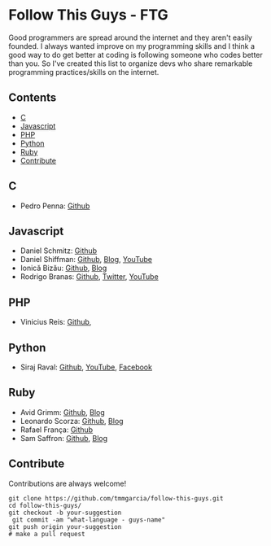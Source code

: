 # Follow This Guys - FTG
  Good programmers are spread around the internet and they aren't easily founded. 
  I always wanted improve on my programming skills and I think a good way to do get better at coding is following someone who codes better than you. So I've created this list to organize devs who share remarkable programming practices/skills on the internet. 
  
  
## Contents

- [C](#c)
- [Javascript](#javascript)
- [PHP](#php)
- [Python](#phyton)
- [Ruby](#ruby)
- [Contribute](#contribute)

## C
- Pedro Penna: [Github](https://github.com/ppenna)

## Javascript
- Daniel Schmitz: [Github](https://github.com/danielschmitz)
- Daniel Shiffman: [Github](https://github.com/shiffman), [Blog](http://shiffman.net/), 
    [YouTube](https://www.youtube.com/user/shiffman)
- Ionică Bizău: [Github](https://github.com/IonicaBizau), [Blog](https://ionicabizau.net/)
- Rodrigo Branas: [Github](https://github.com/rodrigobranas), [Twitter](https://twitter.com/rodrigobranas),
    [YouTube](https://www.youtube.com/rodrigobranas)

## PHP
- Vinicius Reis: [Github](https://github.com/vinicius73),

## Python
- Siraj Raval: [Github](https://github.com/llSourcell), [YouTube](https://www.youtube.com/channel/UCWN3xxRkmTPmbKwht9FuE5A/), [Facebook](https://www.facebook.com/sirajologyyy)

## Ruby
- Avid Grimm: [Github](https://github.com/avdi), [Blog](http://www.virtuouscode.com/)
- Leonardo Scorza: [Github](https://github.com/leonardoscorza), [Blog](http://onebitcode.com)
- Rafael França: [Github](https://github.com/rafaelfranca)
- Sam Saffron: [Github](https://github.com/SamSaffron), [Blog](https://samsaffron.com/)

## Contribute
  Contributions are always welcome!
  ```
  git clone https://github.com/tmmgarcia/follow-this-guys.git
  cd follow-this-guys/
  git checkout -b your-suggestion
  git commit -am "what-language - guys-name"
  git push origin your-suggestion   
  # make a pull request
  ```
